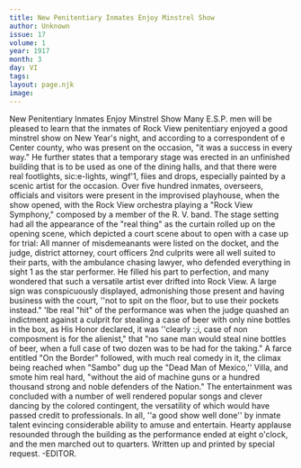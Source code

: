 ```yaml
---
title: New Penitentiary Inmates Enjoy Minstrel Show
author: Unknown
issue: 17
volume: 1
year: 1917
month: 3
day: VI
tags:
layout: page.njk
image:
---
```

New Penitentiary Inmates Enjoy Minstrel Show   Many E.S.P. men will be pleased to learn that the inmates of Rock View penitentiary enjoyed a good minstrel show on New Year's night, and according to a correspondent of e Center county, who was present on the occasion, "it was a success in every way." He further states that a temporary stage was erected in an unfinished building that is to be used as one of the dining halls, and that there were real footlights, sic:e-lights, wingf'1, fiies and drops, especially painted by a scenic artist for the occasion.   Over five hundred inmates, overseers, officials and visitors were present in the improvised playhouse, when the show opened, with the Rock View orchestra playing a "Rock View Symphony," composed by a member of the R. V. band. The stage setting had all the appearance of the "real thing" as the curtain rolled up on the opening scene, which depicted a court scene about to open with a   case up for trial: All manner of misdemeanants were listed on the docket, and the judge, district attorney, court officers 2nd culprits were all well suited to their parts, with the ambulance chasing lawyer, who defended everything in sight 1 as the star performer. He filled his part to perfection, and many wondered that such a versatile artist ever drifted into Rock View.   A large sign was conspicuously displayed, admonishing those present and having business with the court, ''not to spit on the floor, but to use their pockets instead." 'Ibe real "hit" of the performance was when the judge quashed an indictment against a culprit for stealing a case of beer with only nine bottles in the box, as His Honor declared, it was   ''clearly :;i, case of non composment is for the alienist," that "no sane man would steal nine bottles of beer, when a full case of two dozen was to be had for the taking."   A farce entitled "On the Border" followed, with much real comedy in it, the climax being reached when "Sambo" dug up the "Dead Man of Mexico,'' Villa, and smote him real hard, "without the aid of machine guns or a hundred thousand strong and noble defenders of the Nation." The entertainment was   concluded with a number of well rendered popular songs and clever dancing by the colored contingent, the versatility of which would have passed credit to professionals. In all, ''a good show well done'' by inmate talent evincing considerable ability to amuse and entertain. Hearty applause resounded through the building as the performance ended at eight o'clock, and the men marched out to quarters.   Written up and printed by special request. -EDITOR.   

